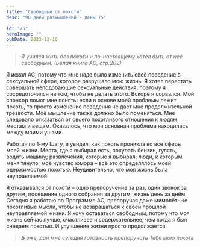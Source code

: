 ```yaml
---
title: "Свободный от похоти"
desc: "90 дней размышлений - день 75"

id: "75"
heroImage: ""
pubDate: 2023-12-10
---
```

> _Я учился жить без похоти и по-настоящему хотел быть от неё свободным.
> (Белая книга АС, стр.202)_

Я искал АС, потому что мне надо было изменить своё поведение в сексуальной
сфере, которое разрушало мою жизнь. Я хотел перестать совершать неподобающие
сексуальные действия, поэтому я сосредоточился на том, чтобы не делать этого.
Вскоре я сорвался. Мой спонсор помог мне понять: если в основе моей проблемы
лежит похоть, то просто изменение поведения не даст мне продолжительной
трезвости. Моё мышление также должно было поменяться. Мне следовало отказаться
от своего похотливого отношения к людям, местам и вещам. Оказалось, что моя
основная проблема находилась между моими ушами.

Работая по 1-му Шагу, я увидел, как похоть проникла во все сферы моей жизни.
Места, где я выбирал есть, покупать бензин, гулять, водить машину;
развлечения, которые я выбирал; люди, к которым меня тянуло; моё чувство юмора
– всё это определялось моей одержимостью похотью. Неудивительно, что моя жизнь
была неуправляемой!

Я отказывался от похоти – одно препоручение за раз, один звонок за другим,
посещение одного собрания за другим, жизнь день за днём. Сегодня я работаю по
Программе АС, препоручая даже мимолётные похотливые мысли, чтобы не
возвращаться к своей прошлой неуправляемой жизни. Я хочу оставаться свободным,
потому что моя жизнь сейчас лучше, счастливее и содержательнее, чем когда я
был снедаем похотью. И улучшение жизни просто продолжается.

> _**Б** оже, дай мне сегодня готовность препоручать Тебе мою похоть_

